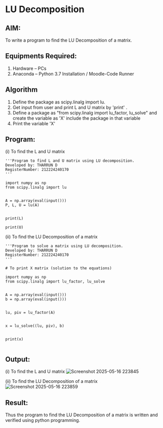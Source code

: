 # LU Decomposition 

## AIM:
To write a program to find the LU Decomposition of a matrix.

## Equipments Required:
1. Hardware – PCs
2. Anaconda – Python 3.7 Installation / Moodle-Code Runner

## Algorithm
1. Define the package as scipy.linalg import lu.
2. Get input from user and print L and U matrix by 'print' .
3. Define a package as "from scipy.linalg import lu_factor, lu_solve" and create the variable as 'X' include the package in that variable
4. Print the variable 'X'
## Program:
(i) To find the L and U matrix
```
'''Program to find L and U matrix using LU decomposition.
Developed by: THARRUN D
RegisterNumber: 212224240170
'''

import numpy as np
from scipy.linalg import lu


A = np.array(eval(input()))
P, L, U = lu(A)


print(L)

print(U)
```
(ii) To find the LU Decomposition of a matrix
```
'''Program to solve a matrix using LU decomposition.
Developed by: THARRUN D
RegisterNumber: 212224240170
'''

# To print X matrix (solution to the equations)

import numpy as np
from scipy.linalg import lu_factor, lu_solve


A = np.array(eval(input()))
b = np.array(eval(input()))


lu, piv = lu_factor(A)


x = lu_solve((lu, piv), b)


print(x)
  
```

## Output:
(i) To find the L and U matrix
![Screenshot 2025-05-16 223845](https://github.com/user-attachments/assets/8ded717a-1d69-4c29-a8b7-d31de6a7ad43)


(ii) To find the LU Decomposition of a matrix
![Screenshot 2025-05-16 223859](https://github.com/user-attachments/assets/9290149c-41d1-4a78-9e63-93319714226f)




## Result:
Thus the program to find the LU Decomposition of a matrix is written and verified using python programming.

